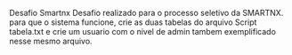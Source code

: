 Desafio Smartnx
Desafio realizado para o processo seletivo da SMARTNX.
     para que o sistema funcione, crie as duas tabelas do arquivo Script tabela.txt e crie um usuario com o nivel de admin tambem exemplificado nesse mesmo arquivo.
